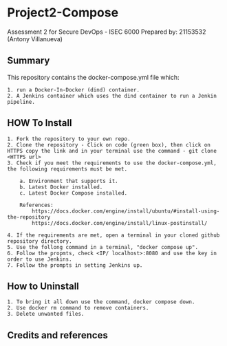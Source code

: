 # Project2-Compose
Assessment 2 for Secure DevOps - ISEC 6000
Prepared by: 21153532 (Antony Villanueva)

## Summary
This repository contains the docker-compose.yml file which:

	1. run a Docker-In-Docker (dind) container.
	2. A Jenkins container which uses the dind container to run a Jenkin pipeline.

## HOW To Install

	1. Fork the repository to your own repo.
	2. Clone the repository - Click on code (green box), then click on HTTPS copy the link and in your terminal use the command - git clone <HTTPS url>
	3. Check if you meet the requirements to use the docker-compose.yml, the following requirements must be met.

		a. Environment that supports it.
		b. Latest Docker installed.
		c. Latest Docker Compose installed.

		References: 			
			https://docs.docker.com/engine/install/ubuntu/#install-using-the-repository
			https://docs.docker.com/engine/install/linux-postinstall/

	4. If the requirements are met, open a terminal in your cloned github repository directory.
	5. Use the follong command in a terminal, "docker compose up".
	6. Follow the propmts, check <IP/ localhost>:8080 and use the key in order to use Jenkins.
	7. Follow the prompts in setting Jenkins up.


## How to Uninstall

	1. To bring it all down use the command, docker compose down.
	2. Use docker rm command to remove containers.
	3. Delete unwanted files.


## Credits and references	

